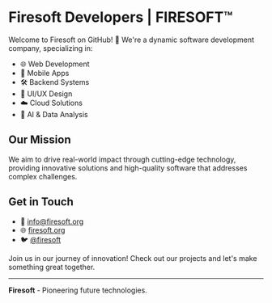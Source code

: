 # Firesoft Developers | FIRESOFT™

Welcome to Firesoft on GitHub! 🚀 We're a dynamic software development company, specializing in:

- 🌐 Web Development
- 📱 Mobile Apps
- 🛠 Backend Systems
- 🎨 UI/UX Design
- ☁️ Cloud Solutions
- 🤖 AI & Data Analysis

## Our Mission

We aim to drive real-world impact through cutting-edge technology, providing innovative solutions and high-quality software that addresses complex challenges.

## Get in Touch

- 📧 [info@firesoft.org](mailto:info@firesoft.org)
- 🌐 [firesoft.org](https://firesoft.org)
- 🐦 [@firesoft](https://twitter.com/firesoftdevs)

Join us in our journey of innovation! Check out our projects and let's make something great together.

---
**Firesoft** - Pioneering future technologies.
